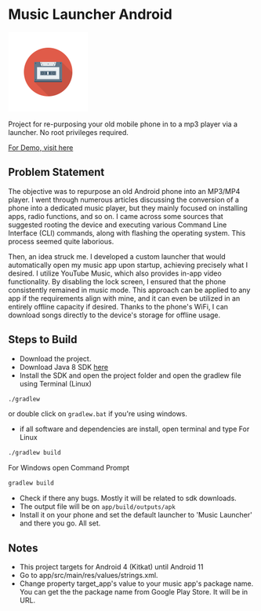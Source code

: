 # Music Launcher Android

![Picture](app/src/main/res/mipmap-hdpi/ic_launcher_foreground.png)

Project for re-purposing your old mobile phone in to a mp3 player via a launcher. No root privileges required.

[For Demo, visit here](https://youtu.be/ik7YlZy_g8U)

## Problem Statement

The objective was to repurpose an old Android phone into an MP3/MP4 player. I went through numerous articles discussing the conversion of a phone into a dedicated music player, but they mainly focused on installing apps, radio functions, and so on. I came across some sources that suggested rooting the device and executing various Command Line Interface (CLI) commands, along with flashing the operating system. This process seemed quite laborious.

Then, an idea struck me. I developed a custom launcher that would automatically open my music app upon startup, achieving precisely what I desired. I utilize YouTube Music, which also provides in-app video functionality. By disabling the lock screen, I ensured that the phone consistently remained in music mode. This approach can be applied to any app if the requirements align with mine, and it can even be utilized in an entirely offline capacity if desired. Thanks to the phone's WiFi, I can download songs directly to the device's storage for offline usage.

## Steps to Build

- Download the project.
- Download Java 8 SDK [here](https://adoptium.net/temurin/releases/?version=8)
- Install the SDK and open the project folder and open the gradlew file using Terminal (Linux)
```sh
./gradlew
```
or double click on ```gradlew.bat``` if you're using windows.
- if all software and dependencies are install, open terminal and type
For Linux
```sh
./gradlew build
```
For Windows open Command Prompt
```sh
gradlew build
```
- Check if there any bugs. Mostly it will be related to sdk downloads.
- The output file will be on ```app/build/outputs/apk```
- Install it on your phone and set the default launcher to 'Music Launcher' and there you go. All set.

## Notes
- This project targets for Android 4 (Kitkat) until Android 11
- Go to app/src/main/res/values/strings.xml.
- Change property target_app's value to your music app's package name. You can get the the package name from Google Play Store. It will be in URL.

